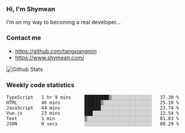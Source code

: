 ### Hi, I'm Shymean

I'm on my way to becoming a real developer...

### Contact me

- <https://github.com/tangxiangmin>
- <https://www.shymean.com/>

![Github Stats](https://github-readme-stats.vercel.app/api?username=tangxiangmin&show_icons=true&theme=dark)


###  Weekly code statistics

<!--START_SECTION:waka-->

```text
TypeScript   1 hr 9 mins     █████████▒░░░░░░░░░░░░░░░   37.30 %
HTML         46 mins         ██████▒░░░░░░░░░░░░░░░░░░   25.10 %
JavaScript   44 mins         ██████░░░░░░░░░░░░░░░░░░░   23.74 %
Vue.js       23 mins         ███░░░░░░░░░░░░░░░░░░░░░░   12.54 %
Text         1 min           ▒░░░░░░░░░░░░░░░░░░░░░░░░   01.03 %
JSON         0 secs          ░░░░░░░░░░░░░░░░░░░░░░░░░   00.29 %
```

<!--END_SECTION:waka-->